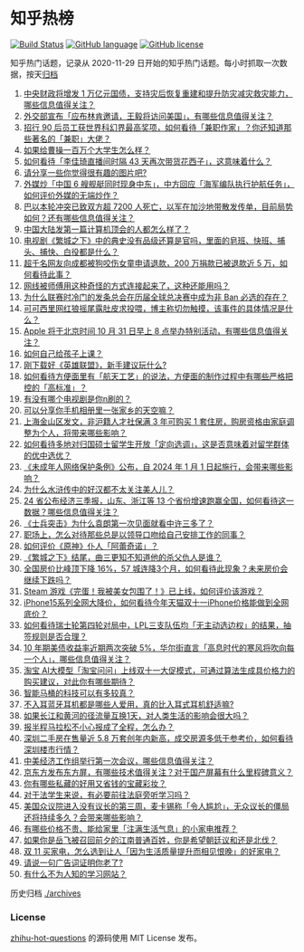 # 知乎热榜
[![Build Status](https://github.com/ToWeLong/zhihu-hot-questions/workflows/CI/badge.svg)](https://github.com/ToWeLong/zhihu-hot-questions/actions)
[![GitHub language](https://img.shields.io/badge/language-golang-orange.svg)](https://golang.org/)
[![GitHub license](https://img.shields.io/github/license/ToWeLong/zhihu-hot-questions)](https://github.com/ToWeLong/zhihu-hot-questions/blob/main/LICENSE)

知乎热门话题，记录从 2020-11-29 日开始的知乎热门话题。每小时抓取一次数据，按天[归档](./archives)

<!-- BEGIN -->

1. [中央财政将增发 1 万亿元国债，支持灾后恢复重建和提升防灾减灾救灾能力，哪些信息值得关注？](https://www.zhihu.com/question/627625890)
1. [外交部宣布「应布林肯邀请，王毅将访问美国」，有哪些信息值得关注？](https://www.zhihu.com/question/627567057)
1. [招行 90 后员工获世界科幻界最高奖项，如何看待「兼职作家」？你还知道那些著名的「兼职」大佬？](https://www.zhihu.com/question/627397035)
1. [如果给曹操一百万个大学生怎么样？](https://www.zhihu.com/question/626619884)
1. [如何看待「李佳琦直播间时隔 43 天再次带货花西子」，这意味着什么？](https://www.zhihu.com/question/627587141)
1. [请分享一些你觉得很有趣的图片吧?](https://www.zhihu.com/question/626098709)
1. [外媒炒「中国 6 艘舰艇同时现身中东」，中方回应「海军编队执行护航任务」，如何评价外媒的无端炒作？](https://www.zhihu.com/question/627563598)
1. [巴以本轮冲突已致双方超 7200 人死亡，以军在加沙地带散发传单，目前局势如何？还有哪些信息值得关注？](https://www.zhihu.com/question/627618010)
1. [中国大陆发第一篇计算机顶会的人都怎么样了？](https://www.zhihu.com/question/627499717)
1. [电视剧《繁城之下》中的典史没有品级还算是官吗，里面的皂班、快班、捕头、捕快、白役都是什么？](https://www.zhihu.com/question/627072276)
1. [超千名网友向成都被狗咬伤女童申请退款，200 万捐款已被退款近 5 万，如何看待此事？](https://www.zhihu.com/question/627540594)
1. [网线被师傅用这种奇怪的方式连接起来了，这种还能用吗？](https://www.zhihu.com/question/627058701)
1. [为什么联赛时冷门的发条总会在历届全球总决赛中成为非 Ban 必选的存在？](https://www.zhihu.com/question/626976052)
1. [可可西里网红狼摇尾露肚皮求投喂，博主称切勿触摸，该事件的具体情况是什么？](https://www.zhihu.com/question/627127204)
1. [Apple 将于北京时间 10 月 31 日早上 8 点举办特别活动，有哪些信息值得关注？](https://www.zhihu.com/question/627669755)
1. [如何自己给孩子上课？](https://www.zhihu.com/question/627550214)
1. [刚下载好《英雄联盟》，新手建议玩什么?](https://www.zhihu.com/question/624738745)
1. [如何看待方便面里有「航天工艺」的说法，方便面的制作过程中有哪些严格把控的「高标准」？](https://www.zhihu.com/question/627587426)
1. [有没有哪个电视剧是你n刷的？](https://www.zhihu.com/question/621227487)
1. [可以分享你手机相册里一张家乡的天空嘛？](https://www.zhihu.com/question/623263358)
1. [上海金山区发文，非沪籍人才社保满 3 年可购买 1 套住房，购房资格由家庭调整为个人，将带来哪些影响？](https://www.zhihu.com/question/627575317)
1. [如何看待多地对归国硕士留学生开放「定向选调」，这是否意味着对留学群体的优中选优？](https://www.zhihu.com/question/627379241)
1. [《未成年人网络保护条例》公布，自 2024 年 1 月 1 日起施行，会带来哪些影响？](https://www.zhihu.com/question/627583824)
1. [为什么水浒传中的好汉都不太关注美人儿？](https://www.zhihu.com/question/340903482)
1. [24 省公布经济三季报，山东、浙江等 13 个省份增速跑赢全国，如何看待这一数据？哪些信息值得关注？](https://www.zhihu.com/question/627580060)
1. [《士兵突击》为什么袁朗第一次见面就看中许三多了？](https://www.zhihu.com/question/615428207)
1. [职场上，怎么对待那些总是以领导口吻给自己安排工作的同事？](https://www.zhihu.com/question/626857322)
1. [如何评价《原神》仆人「阿蕾奇诺」？](https://www.zhihu.com/question/619652143)
1. [《繁城之下》结尾，曲三更知不知道他的杀父仇人是谁？](https://www.zhihu.com/question/627376130)
1. [全国房价比峰顶下降 16%，57 城连降3个月，如何看待此现象？未来房价会继续下跌吗？](https://www.zhihu.com/question/627472229)
1. [Steam 游戏《完蛋！我被美女包围了！》已上线，如何评价该游戏？](https://www.zhihu.com/question/626646823)
1. [iPhone15系列全网大降价，如何看待今年天猫双十一iPhone价格能做到全网底价？](https://www.zhihu.com/question/627554301)
1. [如何看待瑞士轮第四轮对局中，LPL三支队伍均「无主动选边权」的结果，抽签规则是否合理？](https://www.zhihu.com/question/627524238)
1. [10 年期美债收益率近期两次突破 5%，华尔街直言「高息时代的寒风将吹向每一个人」，哪些信息值得关注？](https://www.zhihu.com/question/627479625)
1. [淘宝 AI大模型「淘宝问问」上线双十一大促模式，可通过算法生成具价格力的购买建议，对此你有哪些期待？](https://www.zhihu.com/question/627588180)
1. [智能马桶的科技可以有多较真？](https://www.zhihu.com/question/627376632)
1. [不入耳蓝牙耳机都是哪些人爱用，真的比入耳式耳机舒适嘛?](https://www.zhihu.com/question/627389023)
1. [如果长江和黄河的径流量互换1天，对人类生活的影响会很大吗？](https://www.zhihu.com/question/627231804)
1. [报半程马拉松不小心报成了全程，怎么办？](https://www.zhihu.com/question/624799004)
1. [深圳二手房在售量近 5.8 万套创年内新高，成交房源多低于参考价，如何看待深圳楼市行情？](https://www.zhihu.com/question/627553297)
1. [中美经济工作组举行第一次会议，哪些信息值得关注？](https://www.zhihu.com/question/627530557)
1. [京东方发布东方屏，有哪些技术值得关注？对于国产屏幕有什么里程碑意义？](https://www.zhihu.com/question/627573488)
1. [你有哪些私藏的好用又省钱的宝藏彩妆？](https://www.zhihu.com/question/627547279)
1. [对于法学生来说，有必要前往法庭旁听学习吗？](https://www.zhihu.com/question/627498115)
1. [美国众议院进入没有议长的第三周，麦卡锡称「令人尴尬」，无众议长的僵局还将持续多久？会带来哪些影响？](https://www.zhihu.com/question/627393334)
1. [有哪些价格不贵、能给家里「注满生活气息」的小家电推荐？](https://www.zhihu.com/question/627547231)
1. [如果你是岳飞被召回前夕的江南普通百姓，你是希望朝廷议和还是北伐？](https://www.zhihu.com/question/624616755)
1. [双 11 买家电，怎么选到让人「因为生活质量提升而相见恨晚」的好家电？](https://www.zhihu.com/question/627433625)
1. [请说一句广告词证明你老了?](https://www.zhihu.com/question/626630516)
1. [有什么不为人知的学习网站？](https://www.zhihu.com/question/364941648)

<!-- END -->

历史归档 [./archives](./archives)


### License
[zhihu-hot-questions](https://github.com/towelong/zhihu-hot-questions) 的源码使用 MIT License 发布。